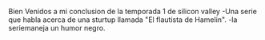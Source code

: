Bien Venidos a mi conclusion de la temporada 1 de silicon valley
-Una serie que habla acerca de una sturtup llamada "El flautista de Hamelin".
-la seriemaneja un humor negro.
